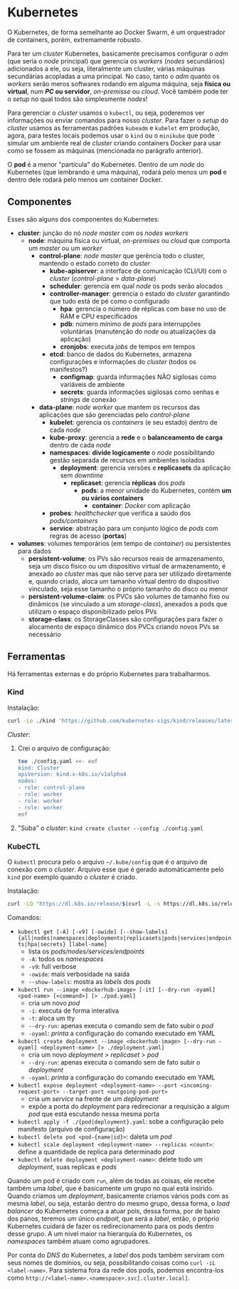 # Kubernetes

O Kubernetes, de forma semelhante ao Docker Swarm, é um orquestrador de containers, porém, extremamente robusto.

Para ter um _cluster_ Kubernetes, basicamente precisamos configurar o _adm_ (que seria o _node_ principal) que gerencia os _workers_ (_nodes_ secundários) adicionados a ele, ou seja, literalmente um cluster, várias máquinas secundárias acopladas a uma principal. No caso, tanto o _adm_ quanto os _workers_ serão meros softwares rodando em alguma máquina, seja **física ou virtual**, num **_PC_ ou servidor**, _on-premisse_ ou _cloud_. Você também pode ter o _setup_ no qual todos são simplesmente _nodes_!

Para gerenciar o _cluster_ usamos o `kubectl`, ou seja, poderemos ver informações ou enviar comandos para nosso _cluster_. Para fazer o _setup_ do _cluster_ usamos as ferramentas padrões `kubeadm` e `kubelet` em produção, agora, para testes locais podemos usar o `kind` ou o `minikube` que pode simular um ambiente real de _cluster_ criando containers Docker para usar como se fossem as máquinas (mencionada no parágrafo anterior).

O **pod** é a menor "partícula" do Kubernetes. Dentro de um _node_ do Kubernetes (que lembrando é uma máquina), rodará pelo menos um **pod** e dentro dele rodará pelo menos um container Docker.

## Componentes

Esses são alguns dos componentes do Kubernetes:

- **cluster**: junção do nó _node master_ com os _nodes workers_
    - **node**: máquina física ou virtual, _on-premises_ ou _cloud_ que comporta um _master_ ou um _worker_
        - **control-plane**: _node master_ que gerência todo o cluster, mantendo o estado correto do _cluster_
            - **kube-apiserver**: a interface de comunicação (CLI/UI) com o _cluster_ (_control-plane_ > _data-plane_)
            - **scheduler**: gerencia em qual _node_ os pods serão alocados
            - **controller-manager**: gerencia o estado do _cluster_ garantindo que tudo está de pé como o configurado
                - **hpa**: gerencia o número de réplicas com base no uso de RAM e CPU especificados
                - **pdb**: número mínimo de _pods_ para interrupções voluntárias (manutenção do _node_ ou atualizações da aplicação)
                - **cronjobs**: executa _jobs_ de tempos em tempos
            - **etcd**: banco de dados do Kubernetes, armazena configurações e informações do _cluster_ (todos os manifestos?)
                - **configmap**: guarda informações NÃO sigilosas como variáveis de ambiente
                - **secrets**: guarda informações sigilosas como senhas e _strings_ de conexão
        - **data-plane**: _node worker_ que mantem os recursos das aplicações que são gerenciadas pelo _control-plane_
            - **kubelet**: gerencia os _containers_ (e seu estado) dentro de cada _node_
            - **kube-proxy**: gerencia a **rede** e o **balanceamento de carga** dentro de cada _node_
            - **namespaces**: **divide logicamente** o _node_ possibilitando gestão separada de recursos em ambientes isolados
                - **deployment**: gerencia versões e **replicasets** da aplicação sem _downtime_
                    - **replicaset**: gerencia **réplicas** dos _pods_
                        - **pods**: a menor unidade do Kubernetes, contém **um ou vários containers**
                            - **container**: _Docker_ com aplicação
            - **probes**: _healthchecker_ que verifica a saúdo dos _pods/containers_
            - **service**: abstração para um conjunto lógico de _pods_ com regras de acesso (**portas**)
- **volumes**: volumes temporários (em tempo de _container_) ou persistentes para dados
    - **persistent-volume**: os PVs são recursos reais de armazenamento, seja um disco físico ou um dispositivo virtual de armazenamento, é anexado ao _cluster_ mas que não serve para ser utilizado diretamente e, quando criado, aloca um tamanho virtual dentro do dispositivo vinculado, seja esse tamanho o próprio tamanho do disco ou menor
    - **persistent-volume-claim**: os PVCs são volumes de tamanho fixo ou dinâmicos (se vinculado a um _storage-class_), anexados a pods que utilizam o espaço disponibilizado pelos PVs
    - **storage-class**: os StorageClasses são configurações para fazer o alocamento de espaço dinâmico dos PVCs criando novos PVs se necessário

## Ferramentas

Há ferramentas externas e do próprio Kubernetes para trabalharmos.

### Kind

Instalação:
```sh
curl -Lo ./kind 'https://github.com/kubernetes-sigs/kind/releases/latest/download/kind-linux-amd64' && chmod +x ./kind && sudo mv -v ./kind /usr/local/bin/
```

_Cluster_:
1. Crei o arquivo de configuração:
    ```sh
    tee ./config.yaml <<- eof
    kind: Cluster
    apiVersion: kind.x-k8s.io/v1alpha4
    nodes:
    - role: control-plane
    - role: worker
    - role: worker
    - role: worker
    eof
    ```
1. "Suba" o _cluster_:
    `kind create cluster --config ./config.yaml`

### KubeCTL

O `kubectl` procura pelo o arquivo `~/.kube/config` que é o arquivo de conexão com o _cluster_. Arquivo esse que é gerado automáticamente pelo `kind` por exemplo quando o _cluster_ é criado.

Instalação:
```sh
curl -LO "https://dl.k8s.io/release/$(curl -L -s https://dl.k8s.io/release/stable.txt)/bin/linux/amd64/kubectl" && chmod +x ./kubectl && sudo mv -v ./kubectl /usr/local/bin/
```

Comandos:
- `kubectl get [-A] [-v9] [-owide] [--show-labels] {all|nodes|namespaces|deployments|replicasets|pods|services|endpoints|hpa|secrets} [label-name]`
    - lista os _pods/nodes/services/endpoints_
    - `-A`: todos os _namespaces_
    - `-v9`: full verbose
    - `-owide`: mais verbosidade na saída
    - `--show-labels`: mostra as _labels_ dos _pods_
- `kubectl run --image <dockerhub-image> [-it] [--dry-run -oyaml] <pod-name> [<command>] [> ./pod.yaml]`
    - cria um novo _pod_
    - `-i`: executa de forma interativa
    - `-t`: aloca um tty
    - `--dry-run`: apenas executa o comando sem de fato subir o _pod_
    - `-oyaml`: _printa_ a configuração do comando executado em YAML
- `kubectl create deployment --image <dockerhub-image> [--dry-run -oyaml] <deployment-name> [> ./deployment.yaml]`
    - cria um novo _deployment_ > _replicaset_ > _pod_
    - `--dry-run`: apenas executa o comando sem de fato subir o _deployment_
    - `-oyaml`: _printa_ a configuração do comando executado em YAML
- `kubectl expose deployment <deployment-name> --port <incoming-request-port> --target-port <outgoing-pod-port>`
    - cria um _service_ na frente de um _deployment_
    - expõe a porta do _deployment_ para redirecionar a requisição a algum _pod_ que está escutando nessa mesma porta
- `kubectl apply -f ./{pod|deployment}.yaml`: sobe a configuração pelo manifesto (arquivo de configuração)
- `kubectl delete pod <pod-{name|id}>`: daleta um _pod_
- `kubectl scale deployment <deployment-name> --replicas <count>`: define a quantidade de replica para determinado _pod_
- `kubectl delete deployment <deployment-name>`: delete todo um _deployment_, suas replicas e _pods_

Quando um pod é criado com `run`, além de todas as coisas, ele recebe também uma _label_, que é basicamente um grupo no qual está insirido. Quando criamos um _deployment_, basicamente criamos vários pods com as mesma _label_, ou seja, estarão dentro do mesmo grupo, dessa forma, o _load balancer_ do Kubernetes começa a atuar pois, dessa forma, por de baixo dos panos, teremos um único _endpoit_, que será a _label_, então, o próprio Kubernetes cuidará de fazer os redirecionamento para os pods dentro desse grupo. A um nível maior na hierarquia do Kubernetes, os _namespaces_ também atuam como agrupadores.

Por conta do _DNS_ do Kubernetes, a _label_ dos pods também serviram com seus nomes de domínios, ou seja, possibilitando coisas como `curl -iL <label-name>`. Para sistema fora da rede dos pods, podemos encontra-los como `http://<label-name>.<namespace>.svc[.cluster.local]`.
